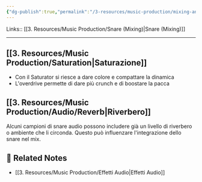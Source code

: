 ```yaml
---
{"dg-publish":true,"permalink":"/3-resources/music-production/mixing-and-mastering/snare-effetti-audio/"}
---
```


Links:: [[3. Resources/Music Production/Snare (Mixing)\|Snare (Mixing)]]

---
## [[3. Resources/Music Production/Saturation\|Saturazione]]

- Con il Saturator si riesce a dare colore e compattare la dinamica
- L'overdrive permette di dare più crunch e di boostare la pacca

## [[3. Resources/Music Production/Audio/Reverb\|Riverbero]]

Alcuni campioni di snare audio possono includere già un livello di riverbero o ambiente che li circonda. Questo può influenzare l'integrazione dello snare nel mix.



## 🔗 Related Notes

- [[3. Resources/Music Production/Effetti Audio\|Effetti Audio]]